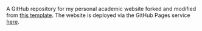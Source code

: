 A GitHub repository for my personal academic website forked and modified from [this template](https://github.com/academicpages/academicpages.github.io).
The website is deployed via the GitHub Pages service [here](https://setthibhak.github.io).
